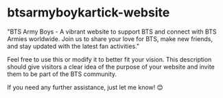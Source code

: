 # btsarmyboykartick-website
"BTS Army Boys - A vibrant website to support BTS and connect with BTS Armies worldwide. Join us to share your love for BTS, make new friends, and stay updated with the latest fan activities."

Feel free to use this or modify it to better fit your vision. This description should give visitors a clear idea of the purpose of your website and invite them to be part of the BTS community.

If you need any further assistance, just let me know! 😊
